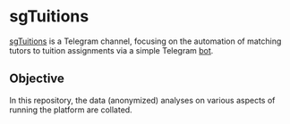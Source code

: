 # sgTuitions
[sgTuitions](https://t.me/sgtuitions) is a Telegram channel, focusing on the automation of matching tutors to tuition assignments via a simple Telegram [bot](https://t.me/sgtuitionsbot).

## Objective
In this repository, the data (anonymized) analyses on various aspects of running the platform are collated.
